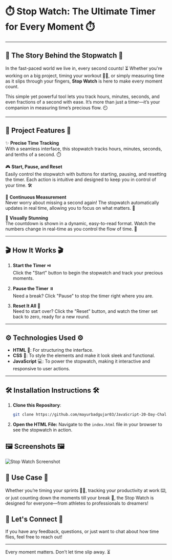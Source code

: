 # ⏱️ **Stop Watch**: The Ultimate Timer for Every Moment ⏱️

---

## 🌟 **The Story Behind the Stopwatch** 🌟

In the fast-paced world we live in, every second counts! ⏳ Whether you're working on a big project, timing your workout 🏋️‍♂️, or simply measuring time as it slips through your fingers, **Stop Watch** is here to make every moment count.

This simple yet powerful tool lets you track hours, minutes, seconds, and even fractions of a second with ease. It’s more than just a timer—it’s your companion in measuring time’s precious flow. ⏲️

---

## 🚀 **Project Features** 🚀

✨ **Precise Time Tracking**  
With a seamless interface, this stopwatch tracks hours, minutes, seconds, and tenths of a second. ⏱️

🎮 **Start, Pause, and Reset**  
Easily control the stopwatch with buttons for starting, pausing, and resetting the timer. Each action is intuitive and designed to keep you in control of your time. 🛠️

🧭 **Continuous Measurement**  
Never worry about missing a second again! The stopwatch automatically updates in real time, allowing you to focus on what matters. 🔄

🎨 **Visually Stunning**  
The countdown is shown in a dynamic, easy-to-read format. Watch the numbers change in real-time as you control the flow of time. 🔢

---

## 🎬 **How It Works** 🎬

1. **Start the Timer** ⏯️  
   Click the "Start" button to begin the stopwatch and track your precious moments.

2. **Pause the Timer** ⏸️  
   Need a break? Click "Pause" to stop the timer right where you are.

3. **Reset It All** 🔄  
   Need to start over? Click the "Reset" button, and watch the timer set back to zero, ready for a new round.

---

## ⚙️ **Technologies Used** ⚙️

- **HTML** 📝: For structuring the interface.
- **CSS** 🎨: To style the elements and make it look sleek and functional.
- **JavaScript** 💻: To power the stopwatch, making it interactive and responsive to user actions.

---

## 🛠️ **Installation Instructions** 🛠️

1. **Clone this Repository**:  
   ```bash
   git clone https://github.com/mayurbadgujar03/JavaScript-20-Day-Challenge-Building-20-Basic-Projects.git
    ```
2. **Open the HTML File:**
Navigate to the ```index.html``` file in your browser to see the stopwatch in action.

## 🖼️ **Screenshots** 🖼️

![Stop Watch Screenshot](./StopWatch.png)

## 🎯 Use Case 🎯
Whether you’re timing your sprints 🏃‍♀️, tracking your productivity at work ⌨️, or just counting down the moments till your break 🍪, the Stop Watch is designed for everyone—from athletes to professionals to dreamers!

## 💬 Let's Connect 💬
If you have any feedback, questions, or just want to chat about how time flies, feel free to reach out!

---

Every moment matters. Don’t let time slip away. ⏳
